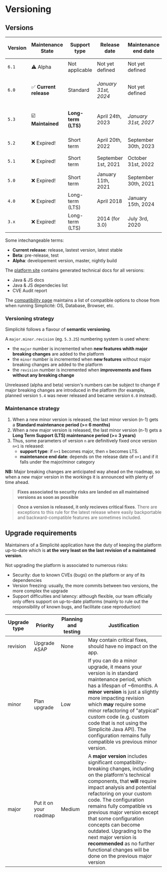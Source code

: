 Versioning
===========

## Versions

| Version | Maintenance State          | Support type        | Release date         | Maintenance end date  | Docker images tags                  | Template branch |
|---------|----------------------------|---------------------|----------------------|-----------------------|-------------------------------------|-----------------|
| `6.1`   | ⚠️ Alpha                   | Not applicable      | Not yet defined      | Not yet defined       | `6-alpha[-light]`                   | `6.1[-light]`   |
| `6.0`   | ✅ **Current release**     | Standard            | *January 31st, 2024* | Not yet defined       | `6[-light]`, `6.0[-light]`, `6.0.x` | `6.0[-light]`   |
| `5.3`   | ☑️ **Maintained**  | **Long-term (LTS)** | April 24th, 2023     | *January 31st, 2027*  | `5[-light]`, `5.3[-light]`, `5.3.x` | `5.3[-light]`   |
| `5.2`   | ❌ Expired!                | Short term          | April 20th, 2022     | September 30th, 2023  | `5.2[-light]`, `5.2.x`              | `5.2[-light]`   |
| `5.1`   | ❌ Expired!                | Short term          | September 1st, 2021  | October 31st, 2022    | `5.1[-light]`, `5.1.x`              | `5.1[-light]`   |
| `5.0`   | ❌ Expired!                | Short term          | January 11th, 2021   | September 30th, 2021  | `5.0[-light]`, `5.0.x`              | `5.0[-light]`   |
| `4.0`   | ❌ Expired!                | Long-term (LTS)     | April 2018           | January 15th, 2024    | `4.0[-light]`                       | `4.0[-light]`   |
| `3.x`   | ❌ Expired!                | Long-term (LTS)     | 2014 (for 3.0)       | July 3rd, 2020        | `3.x`                               | `3.x`           |

Some intechangeable terms:
- **Current release**: release, lastest version, latest stable
- **Beta**: pre-release, test
- **Alpha**: developement version, master, nightly build

The [platform site](https://platform.simplicite.io) contains generated technical docs for all versions:
- Java & JS docs
- Java & JS dependecies list
- CVE Audit report

The [compatibility page](/lesson/docs/compatibility) maintains a list of compatible options to chose from when running Simplicité: OS, Database, Browser, etc.

### Versioning strategy

Simplicité follows a flavour of **semantic versioning**. 

A `major.minor.revision` (eg. `5.3.25`) numbering system is used where:
- the `major` number is incremented when **new features whith major breaking changes** are added to the platform
- the `minor` number is incremented when **new features** without major breaking changes are added to the platform
- the `revision` number is incremented when **improvements and fixes without any breaking change**

Unreleased (alpha and beta) version's numbers can be subject to change if major breaking changes are introduced in the platform (for example, planned version `5.4` was never released and became version `6.0` instead).

### Maintenance strategy

1. When a new minor version is released, the last minor version (n-1) gets a **Standard maintenance period (>= 6 months)**
2. When a new major version is released, the last minor version (n-1) gets a **Long Term Support (LTS) maintenance period (>= 3 years)**
3. Thus, some parameters of version `n` are definitively fixed once version `n+1` is released:
    - **support type**: if `n+1` becomes major, then `n` becomes LTS. 
    - **maintenance end date**: depends on the release date of `n+1` and if it falls under the major/minor category 

**NB:** Major breaking changes are anticipated way ahead on the roadmap, so when a new major version in the workings it is announced with plenty of time ahead.

> **Fixes associated to security risks are landed on all maintained versions as soon as possible**

> **Once a version is released, it only recieves critical fixes**. There are exceptions to this rule for the latest release where easily backportable and backward-compatible features are sometimes included.

## Upgrade requirements

Maintainers of a Simplicité application have the duty of keeping the platform up-to-date which is **at the very least on the last revision of a maintained version**. 

Not upgrading the platform is associated to numerous risks:
- Security: due to known CVEs (bugs) on the platform or any of its dependencies
- Version freezing: usually, the more commits between two versions, the more complex the upgrade
- Support difficulties and latency: although flexible, our team officially only offers support on up-to-date platforms (mainly to rule out the responsibility of known bugs, and facilitate case reproduction)

| Upgrade type | Priority | Planning and testing | Justification |
|---|---|---|---|
| revision | Upgrade ASAP | None | May contain critical fixes, should have no impact on the app. |
| minor | Plan upgrade | Low | If you can do a minor upgrade, it means your version is in standard maintenance period, which has a lifespan of ~6months. A **minor version** is just a slightly more impacting revision which **may** require some minor refactoring of "atypical" custom code (e.g. custom code that is not using the Simplicité Java API). The configuration remains fully compatible vs previous minor version. |
| major | Put it on your roadmap | Medium | A **major version** includes significant compatibility-breaking changes, including on the platform's technical components, that **will** require impact analysis and potential refactoring on your custom code. The configuration remains fully compatible vs previous major version except that some configuration concepts can become outdated. Upgrading to the next major version is **recommended** as no further functional changes will be done on the previous major version |
